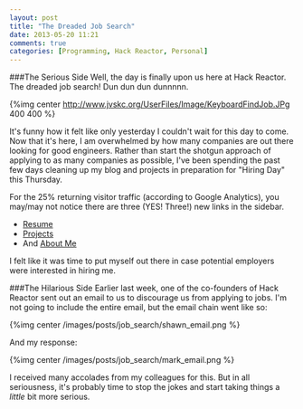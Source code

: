 ```yaml
---
layout: post
title: "The Dreaded Job Search"
date: 2013-05-20 11:21
comments: true
categories: [Programming, Hack Reactor, Personal]
---
```


###The Serious Side
Well, the day is finally upon us here at Hack Reactor. The dreaded job search! Dun dun dun dunnnnn.

{%img center http://www.jvskc.org/UserFiles/Image/KeyboardFindJob.JPg 400 400 %}

It's funny how it felt like only yesterday I couldn't wait for this day to come. Now that it's here, I am overwhelmed by how many companies are out there looking for good engineers. Rather than start the shotgun approach of applying to as many companies as possible, I've been spending the past few days cleaning up my blog and projects in preparation for "Hiring Day" this Thursday.

For the 25% returning visitor traffic (according to Google Analytics), you may/may not notice there are three (YES! Three!) new links in the sidebar.

- <a href="/resume">Resume</a>
- <a href="/projects">Projects</a>
- And <a href="/about">About Me</a>

I felt like it was time to put myself out there in case potential employers were interested in hiring me.

###The Hilarious Side
Earlier last week, one of the co-founders of Hack Reactor sent out an email to us to discourage us from applying to jobs. I'm not going to include the entire email, but the email chain went like so:

{%img center /images/posts/job_search/shawn_email.png %}

And my response:

{%img center /images/posts/job_search/mark_email.png %}

I received many accolades from my colleagues for this. But in all seriousness, it's probably time to stop the jokes and start taking things a *little* bit more serious.